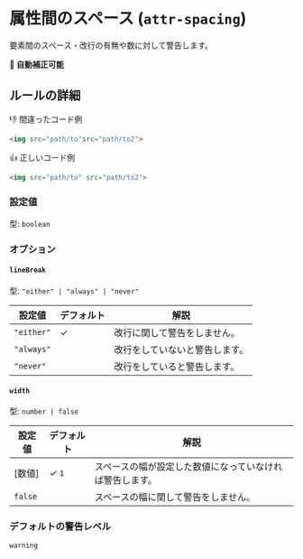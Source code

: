 # 属性間のスペース (`attr-spacing`)

要素間のスペース・改行の有無や数に対して警告します。

**🔧 自動補正可能**

## ルールの詳細

👎 間違ったコード例

<!-- prettier-ignore-start -->
```html
<img src="path/to"src="path/to2">
```
<!-- prettier-ignore-end -->

👍 正しいコード例

<!-- prettier-ignore-start -->
```html
<img src="path/to" src="path/to2">
```
<!-- prettier-ignore-end -->

### 設定値

型: `boolean`

### オプション

#### `lineBreak`

型: `"either" | "always" | "never"`

| 設定値     | デフォルト | 解説                           |
| ---------- | ---------- | ------------------------------ |
| `"either"` | ✓          | 改行に関して警告をしません。   |
| `"always"` |            | 改行をしていないと警告します。 |
| `"never"`  |            | 改行をしていると警告します。   |

#### `width`

型: `number | false`

| 設定値  | デフォルト | 解説                                                     |
| ------- | ---------- | -------------------------------------------------------- |
| [数値]  | ✓ `1`      | スペースの幅が設定した数値になっていなければ警告します。 |
| `false` |            | スペースの幅に関して警告をしません。                     |

### デフォルトの警告レベル

`warning`
